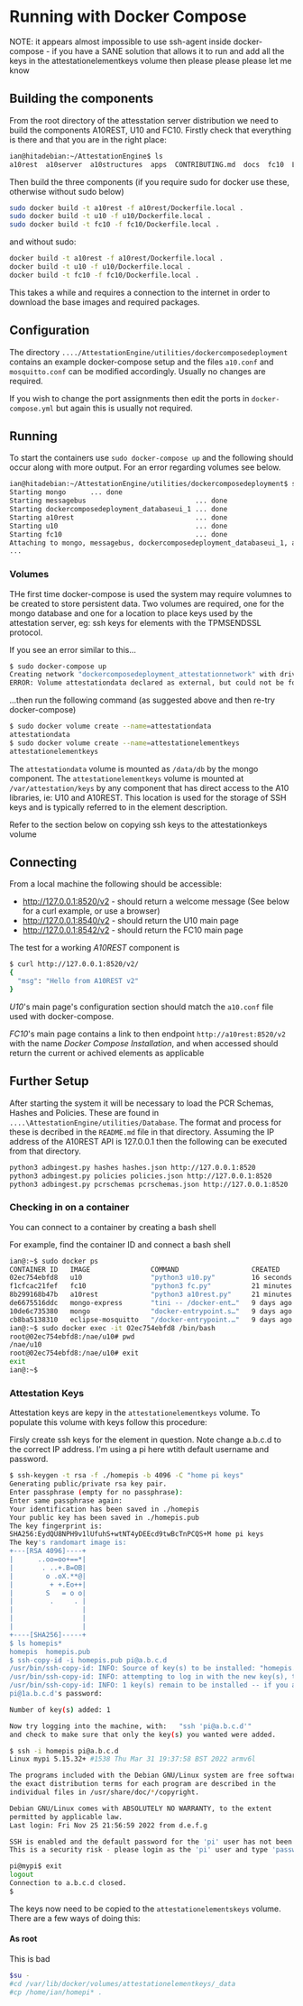 # Running with Docker Compose

NOTE: it appears almost impossible to use ssh-agent inside docker-compose - if you have a SANE solution that allows it to run and add all the keys in the attestationelementkeys volume then please please please let me know

## Building the components

From the root directory of the attesstation server distribution we need to build the components A10REST, U10 and FC10. Firstly check that everything is there and that you are in the right place:

```bash
ian@hitadebian:~/AttestationEngine$ ls
a10rest  a10server  a10structures  apps  CONTRIBUTING.md  docs  fc10  LICENSE  README.md  t10  tests  u10  utilities
```

Then build the three components (if you require sudo for docker use these, otherwise without sudo below)

```bash
sudo docker build -t a10rest -f a10rest/Dockerfile.local .
sudo docker build -t u10 -f u10/Dockerfile.local .
sudo docker build -t fc10 -f fc10/Dockerfile.local .
```

and without sudo:

```bash
docker build -t a10rest -f a10rest/Dockerfile.local .
docker build -t u10 -f u10/Dockerfile.local .
docker build -t fc10 -f fc10/Dockerfile.local .
```

This takes a while and requires a connection to the internet in order to download the base images and required packages.

## Configuration

The directory `..../AttestationEngine/utilities/dockercomposedeployment` contains an example docker-compose setup and the files `a10.conf` and `mosquitto.conf` can be modified accordingly. Usually no changes are required.

If you wish to change the port assignments then edit the ports in `docker-compose.yml` but again this is usually not required.

## Running

To start the containers use `sudo docker-compose up` and the following should occur along with more output. For an error regarding volumes see below.

```bash
ian@hitadebian:~/AttestationEngine/utilities/dockercomposedeployment$ sudo docker-compose up
Starting mongo      ... done
Starting messagebus                           ... done
Starting dockercomposedeployment_databaseui_1 ... done
Starting a10rest                              ... done
Starting u10                                  ... done
Starting fc10                                 ... done
Attaching to mongo, messagebus, dockercomposedeployment_databaseui_1, a10rest, u10, fc10
...
```

### Volumes

THe first time docker-compose is used the system may require volumnes to be created to store persistent data. Two volumes are required, one for the mongo database and one for a location to place keys used by the attestation server, eg: ssh keys for elements with the TPMSENDSSL protocol.


If you see an error similar to this...

```bash
$ sudo docker-compose up
Creating network "dockercomposedeployment_attestationnetwork" with driver "bridge"
ERROR: Volume attestationdata declared as external, but could not be found. Please create the volume manually using `docker volume create --name=attestationdata` and try again.
```

...then run the following command (as suggested above and then re-try docker-compose)

```bash
$ sudo docker volume create --name=attestationdata
attestationdata
$ sudo docker volume create --name=attestationelementkeys
attestationelementkeys

```

The `attestationdata` volume is mounted as `/data/db` by the mongo component. The `attestationelementkeys` volume is mounted at `/var/attestation/keys` by any component that has direct access to the A10 libraries, ie: U10 and A10REST. This location is used for the storage of SSH keys and is typically referred to in the element description.

Refer to the section below on copying ssh keys to the attestationkeys volume


## Connecting

From a local machine the following should be accessible:

   * http://127.0.0.1:8520/v2 - should return a welcome message (See below for a curl example, or use a browser)
   * http://127.0.0.1:8540/v2 - should return the U10 main page
   * http://127.0.0.1:8542/v2 - should return the FC10 main page

The test for a working *A10REST* component is

```bash
$ curl http://127.0.0.1:8520/v2/
{
  "msg": "Hello from A10REST v2"
}
```

*U10*'s main page's configuration section should match the `a10.conf` file used with docker-compose.

*FC10*'s main page contains a link to then endpoint `http://a10rest:8520/v2` with the name *Docker Compose Installation*, and when accessed should return the current or achived elements as applicable


## Further Setup

After starting the system it will be necessary to load the PCR Schemas, Hashes and Policies. These are found in `....\AttestationEngine/utilities/Database`. The format and process for these is decribed in the `README.md` file in that directory. Assuming the IP address of the A10REST API is 127.0.0.1 then the following can be executed from that directory.

```bash
python3 adbingest.py hashes hashes.json http://127.0.0.1:8520
python3 adbingest.py policies policies.json http://127.0.0.1:8520
python3 adbingest.py pcrschemas pcrschemas.json http://127.0.0.1:8520

```


### Checking in on a container
You can connect to a container by creating a  bash shell

For example, find the container ID and connect a bash shell


```bash
ian@:~$ sudo docker ps
CONTAINER ID   IMAGE               COMMAND                  CREATED          STATUS          PORTS                                                                                  NAMES
02ec754ebfd8   u10                 "python3 u10.py"         16 seconds ago   Up 14 seconds   0.0.0.0:8540->8540/tcp, :::8540->8540/tcp                                              u10
f1cfcac21fef   fc10                "python3 fc.py"          21 minutes ago   Up 14 seconds   0.0.0.0:8542->8542/tcp, :::8542->8542/tcp                                              fc10
8b299168b47b   a10rest             "python3 a10rest.py"     21 minutes ago   Up 14 seconds   0.0.0.0:8520->8520/tcp, :::8520->8520/tcp                                              a10rest
de6675516ddc   mongo-express       "tini -- /docker-ent…"   9 days ago       Up 14 seconds   0.0.0.0:8555->8081/tcp, :::8555->8081/tcp                                              dockercomposedeployment_databaseui_1
10de6c735380   mongo               "docker-entrypoint.s…"   9 days ago       Up 16 seconds   27017/tcp                                                                              mongo
cb8ba5138310   eclipse-mosquitto   "/docker-entrypoint.…"   9 days ago       Up 16 seconds   0.0.0.0:8560->1883/tcp, :::8560->1883/tcp, 0.0.0.0:8561->9000/tcp, :::8561->9000/tcp   messagebus
ian@:~$ sudo docker exec -it 02ec754ebfd8 /bin/bash
root@02ec754ebfd8:/nae/u10# pwd
/nae/u10
root@02ec754ebfd8:/nae/u10# exit
exit
ian@:~$ 
```

### Attestation Keys
Attestation keys are kepy in the `attestationelementkeys` volume. To populate this volume with keys follow this procedure:

Firsly create ssh keys for the element in question. Note change a.b.c.d to the correct IP address.  I'm using a pi here wtith default username and password.

```bash
$ ssh-keygen -t rsa -f ./homepis -b 4096 -C "home pi keys"
Generating public/private rsa key pair.
Enter passphrase (empty for no passphrase): 
Enter same passphrase again: 
Your identification has been saved in ./homepis
Your public key has been saved in ./homepis.pub
The key fingerprint is:
SHA256:EydQU8NPH9v1lUfuhS+wtNT4yDEEcd9twBcTnPCQS+M home pi keys
The key's randomart image is:
+---[RSA 4096]----+
|      ..oo=oo+==*|
|       . ..+.B=OB|
|        o .oX.**@|
|         + +.Eo++|
|        S   = o o|
|         .     . |
|                 |
|                 |
|                 |
+----[SHA256]-----+
$ ls homepis*
homepis  homepis.pub
$ ssh-copy-id -i homepis.pub pi@a.b.c.d
/usr/bin/ssh-copy-id: INFO: Source of key(s) to be installed: "homepis.pub"
/usr/bin/ssh-copy-id: INFO: attempting to log in with the new key(s), to filter out any that are already installed
/usr/bin/ssh-copy-id: INFO: 1 key(s) remain to be installed -- if you are prompted now it is to install the new keys
pi@1a.b.c.d's password: 

Number of key(s) added: 1

Now try logging into the machine, with:   "ssh 'pi@a.b.c.d'"
and check to make sure that only the key(s) you wanted were added.

$ ssh -i homepis pi@a.b.c.d
Linux mypi 5.15.32+ #1538 Thu Mar 31 19:37:58 BST 2022 armv6l

The programs included with the Debian GNU/Linux system are free software;
the exact distribution terms for each program are described in the
individual files in /usr/share/doc/*/copyright.

Debian GNU/Linux comes with ABSOLUTELY NO WARRANTY, to the extent
permitted by applicable law.
Last login: Fri Nov 25 21:56:59 2022 from d.e.f.g

SSH is enabled and the default password for the 'pi' user has not been changed.
This is a security risk - please login as the 'pi' user and type 'passwd' to set a new password.

pi@mypi$ exit
logout
Connection to a.b.c.d closed.
$ 

```

The keys now need to be copied to the `attestationelementskeys` volume. There are a few ways of doing this:

#### As root
This is bad

```bash
$su -
#cd /var/lib/docker/volumes/attestationelementkeys/_data
#cp /home/ian/homepi* .
```